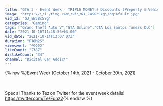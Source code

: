 ```yaml
---
title: "GTA 5 - Event Week - TRIPLE MONEY & Discounts (Property & Vehicle)"
image: "https:\/\/i.ytimg.com\/vi\/GJ_EW58c5Yg\/hqdefault.jpg"
vid_id: "GJ_EW58c5Yg"
categories: "Gaming"
tags: ["Grand Theft Auto V","GTA Online","GTA Los Santos Tuners DLC"]
date: "2021-10-16T11:48:56+03:00"
vid_date: "2021-10-14T13:07:07Z"
duration: "PT8M2S"
viewcount: "46683"
likeCount: "2387"
dislikeCount: "34"
channel: "Digital Car Addict"
---
```

{% raw %}Event Week (October 14th, 2021 - October 20th, 2021)<br /><br /><br /><br />Special Thanks to Tez on Twitter for the event week details! <a rel="nofollow" target="blank" href="https://twitter.com/TezFunz2">https://twitter.com/TezFunz2</a>{% endraw %}

